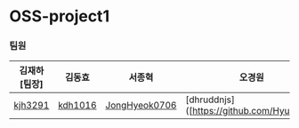 # OSS-project1
### 팀원
|김재하[팀장]|김동효|서종혁|오경원||
|---|---|---|---|---|
| [kjh3291](https://github.com/kjh3291) | [kdh1016]([https://github.com/mondayy1](https://github.com/kdh041016))  | [JongHyeok0706]([https://github.com/KangJiUng](https://github.com/JongHyeok0706)) | [dhruddnjs]([https://github.com/Hyunjiiing]|(https://github.com/dhruddnjs)https://github.com/dhruddnjs)
